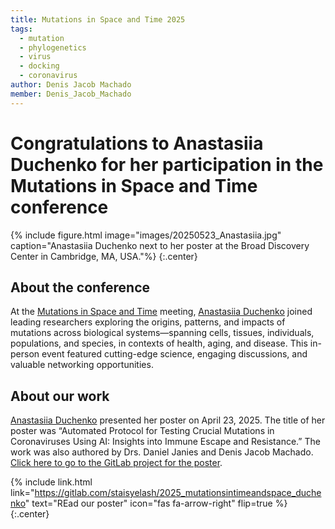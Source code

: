 ```yaml
---
title: Mutations in Space and Time 2025
tags:
  - mutation
  - phylogenetics
  - virus
  - docking
  - coronavirus
author: Denis Jacob Machado
member: Denis_Jacob_Machado
---
```


# Congratulations to Anastasiia Duchenko for her participation in the Mutations in Space and Time conference

{% include figure.html image="images/20250523_Anastasiia.jpg" caption="Anastasiia Duchenko next to her poster at the Broad Discovery Center in Cambridge, MA, USA."%}
{:.center}

## About the conference

At the [Mutations in Space and Time](https://www.mutationmeeting.com/) meeting, [Anastasiia Duchenko](https://phyloinformatics.com/members/Anastasiia_Duchenko.html) joined leading researchers exploring the origins, patterns, and impacts of mutations across biological systems—spanning cells, tissues, individuals, populations, and species, in contexts of health, aging, and disease. This in-person event featured cutting-edge science, engaging discussions, and valuable networking opportunities.

## About our work

[Anastasiia Duchenko](https://phyloinformatics.com/members/Anastasiia_Duchenko.html) presented her poster on April 23, 2025. The title of her poster was “Automated Protocol for Testing Crucial Mutations in Coronaviruses Using AI: Insights into Immune Escape and Resistance.” The work was also authored by Drs. Daniel Janies and Denis Jacob Machado. [Click here to go to the GitLab project for the poster](https://gitlab.com/staisyelash/2025_mutationsintimeandspace_duchenko).


{% include link.html link="https://gitlab.com/staisyelash/2025_mutationsintimeandspace_duchenko" text="REad our poster" icon="fas fa-arrow-right" flip=true %}
{:.center}
